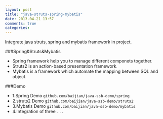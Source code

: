 ```yaml
---
layout: post
title: "java-struts-spring-mybatis"
date: 2013-04-21 13:57
comments: true
categories: 
---
```


Integrate java struts, spring and mybatis framework in project.

<!-- more -->

###Spring&Struts&Mybatis
* Spring framework help you to manage different componets together.
* Struts2 is an action-based presentation framework.
* Mybatis is a framework which automate the mapping between SQL and object.

###Demo
* 1.Spring Demo ```github.com/baijian/java-ssb-demo/spring```
* 2.struts2 Demo ```github.com/baijian/java-ssb-demo/struts2```
* 3.Mybatis Demo ```github.com/baijian/java-ssb-demo/mybatis```
* 4.Integration of three ```...```

